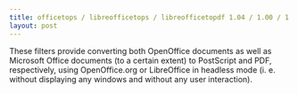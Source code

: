 ```yaml
---
title: officetops / libreofficetops / libreofficetopdf 1.04 / 1.00 / 1.00
layout: post
---
```


These filters provide converting both OpenOffice documents as well as
Microsoft Office documents (to a certain extent) to PostScript and PDF,
respectively, using OpenOffice.org or LibreOffice in headless mode
(i. e. without displaying any windows and without any user interaction).

